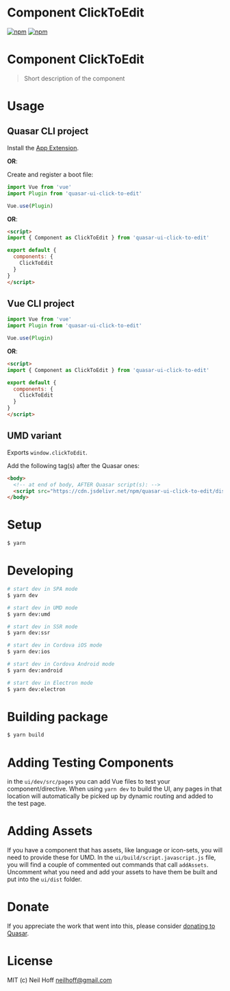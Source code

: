 # Component ClickToEdit

[![npm](https://img.shields.io/npm/v/quasar-ui-click-to-edit.svg?label=quasar-ui-click-to-edit)](https://www.npmjs.com/package/quasar-ui-click-to-edit)
[![npm](https://img.shields.io/npm/dt/quasar-ui-click-to-edit.svg)](https://www.npmjs.com/package/quasar-ui-click-to-edit)

# Component ClickToEdit
> Short description of the component


# Usage

## Quasar CLI project

Install the [App Extension](../app-extension).

**OR**:

Create and register a boot file:

```js
import Vue from 'vue'
import Plugin from 'quasar-ui-click-to-edit'

Vue.use(Plugin)
```

**OR**:

```html
<script>
import { Component as ClickToEdit } from 'quasar-ui-click-to-edit'

export default {
  components: {
    ClickToEdit
  }
}
</script>
```

## Vue CLI project

```js
import Vue from 'vue'
import Plugin from 'quasar-ui-click-to-edit'

Vue.use(Plugin)
```

**OR**:

```html
<script>
import { Component as ClickToEdit } from 'quasar-ui-click-to-edit'

export default {
  components: {
    ClickToEdit
  }
}
</script>
```

## UMD variant

Exports `window.clickToEdit`.

Add the following tag(s) after the Quasar ones:

```html
<body>
  <!-- at end of body, AFTER Quasar script(s): -->
  <script src="https://cdn.jsdelivr.net/npm/quasar-ui-click-to-edit/dist/index.umd.min.js"></script>
</body>
```

# Setup
```bash
$ yarn
```

# Developing
```bash
# start dev in SPA mode
$ yarn dev

# start dev in UMD mode
$ yarn dev:umd

# start dev in SSR mode
$ yarn dev:ssr

# start dev in Cordova iOS mode
$ yarn dev:ios

# start dev in Cordova Android mode
$ yarn dev:android

# start dev in Electron mode
$ yarn dev:electron
```

# Building package
```bash
$ yarn build
```

# Adding Testing Components
in the `ui/dev/src/pages` you can add Vue files to test your component/directive. When using `yarn dev` to build the UI, any pages in that location will automatically be picked up by dynamic routing and added to the test page.

# Adding Assets
If you have a component that has assets, like language or icon-sets, you will need to provide these for UMD. In the `ui/build/script.javascript.js` file, you will find a couple of commented out commands that call `addAssets`. Uncomment what you need and add your assets to have them be built and put into the `ui/dist` folder.

# Donate
If you appreciate the work that went into this, please consider [donating to Quasar](https://donate.quasar.dev).

# License
MIT (c) Neil Hoff <neilhoff@gmail.com>

